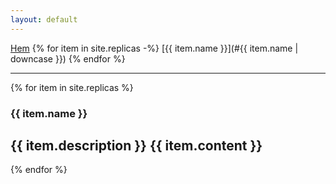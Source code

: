 ```yaml
---
layout: default
---
```

[Hem](/)
{% for item in site.replicas -%}
[{{ item.name }}](#{{ item.name | downcase }})
{% endfor %}

----

{% for item in site.replicas %}
### {{ item.name }}
  {{ item.description }}
  {{ item.content }}
----
{% endfor %}

